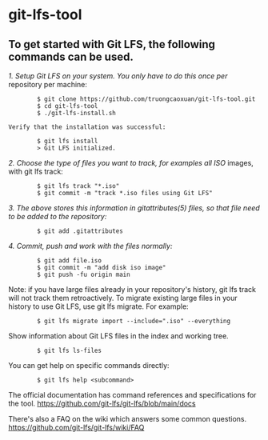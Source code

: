 # git-lfs-tool

## To get started with Git LFS, the following commands can be used.

*1. Setup Git LFS on your system. You only have to do this once per*
    repository per machine:
```
        $ git clone https://github.com/truongcaoxuan/git-lfs-tool.git
        $ cd git-lfs-tool
        $ ./git-lfs-install.sh
 ```   
    Verify that the installation was successful:
```
        $ git lfs install
        > Git LFS initialized.
```
*2. Choose the type of files you want to track, for examples all ISO*
    images, with git lfs track:
```
        $ git lfs track "*.iso"
        $ git commit -m "track *.iso files using Git LFS"
```
*3. The above stores this information in gitattributes(5) files, so
    that file need to be added to the repository:*
```
        $ git add .gitattributes
```
*4. Commit, push and work with the files normally:*
```
        $ git add file.iso
        $ git commit -m "add disk iso image"
        $ git push -fu origin main
```

Note: if you have large files already in your repository's history, git lfs track will not track them retroactively. 
To migrate existing large files in your history to use Git LFS, use git lfs migrate. 
For example:
```
        $ git lfs migrate import --include=".iso" --everything
```
Show information about Git LFS files in the index and working tree.
```
        $ git lfs ls-files
```
You can get help on specific commands directly:
```
        $ git lfs help <subcommand>
```
The official documentation has command references and specifications for the tool. 
https://github.com/git-lfs/git-lfs/blob/main/docs

There's also a FAQ on the wiki which answers some common questions.
https://github.com/git-lfs/git-lfs/wiki/FAQ
